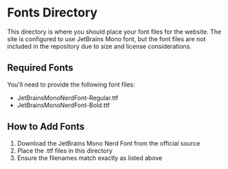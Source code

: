 # Fonts Directory

This directory is where you should place your font files for the website. The site is configured to use JetBrains Mono font, but the font files are not included in the repository due to size and license considerations.

## Required Fonts

You'll need to provide the following font files:
- JetBrainsMonoNerdFont-Regular.ttf
- JetBrainsMonoNerdFont-Bold.ttf

## How to Add Fonts

1. Download the JetBrains Mono Nerd Font from the official source
2. Place the .ttf files in this directory
3. Ensure the filenames match exactly as listed above